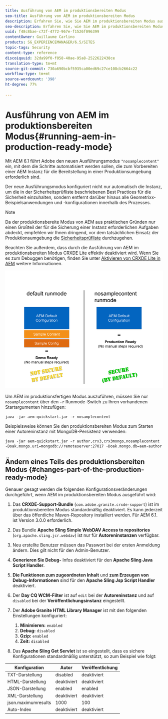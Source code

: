```yaml
---
title: Ausführung von AEM im produktionsbereiten Modus
seo-title: Ausführung von AEM im produktionsbereiten Modus
description: Erfahren Sie, wie Sie AEM im produktionsbereiten Modus ausführen.
seo-description: Erfahren Sie, wie Sie AEM im produktionsbereiten Modus ausführen.
uuid: f48c8bae-c72f-4772-967e-f1526f096399
contentOwner: Guillaume Carlino
products: SG_EXPERIENCEMANAGER/6.5/SITES
topic-tags: Security
content-type: reference
discoiquuid: 32da99f0-f058-40ae-95a8-2522622438ce
translation-type: tm+mt
source-git-commit: 730a690bcbf5935ca00ed69c27ce108cb2664c22
workflow-type: tm+mt
source-wordcount: '398'
ht-degree: 77%

---
```



# Ausführung von AEM im produktionsbereiten Modus{#running-aem-in-production-ready-mode}

Mit AEM 6.1 führt Adobe den neuen Ausführungsmodus `"nosamplecontent"` ein, mit dem die Schritte automatisiert werden sollen, die zum Vorbereiten einer AEM Instanz für die Bereitstellung in einer Produktionsumgebung erforderlich sind.

Der neue Ausführungsmodus konfiguriert nicht nur automatisch die Instanz, um die in der Sicherheitsprüfliste beschriebenen Best Practices für die Sicherheit einzuhalten, sondern entfernt darüber hinaus alle Geometrixx-Beispielsanwendungen und -konfigurationen innerhalb des Prozesses.

>[!NOTE]
>
>Da der produktionsbereite Modus von AEM aus praktischen Gründen nur einen Großteil der für die Sicherung einer Instanz erforderlichen Aufgaben abdeckt, empfehlen wir Ihnen dringend, vor dem tatsächlichen Einsatz der Produktionsumgebung die [Sicherheitsprüfliste](/help/sites-administering/security-checklist.md) durchzugehen.
>
>Beachten Sie außerdem, dass durch die Ausführung von AEM im produktionsbereiten Modus CRXDE Lite effektiv deaktiviert wird. Wenn Sie es zum Debuggen benötigen, finden Sie unter [Aktivieren von CRXDE Lite in AEM](/help/sites-administering/enabling-crxde-lite.md) weitere Informationen.

![chlimage_1-83](assets/chlimage_1-83a.png)

Um AEM im produktionsfertigen Modus auszuführen, müssen Sie nur `nosamplecontent` über den `-r` Runmode-Switch zu Ihren vorhandenen Startargumenten hinzufügen:

```shell
java -jar aem-quickstart.jar -r nosamplecontent
```

Beispielsweise können Sie den produktionsbereiten Modus zum Starten einer Autoreninstanz mit MongoDB-Persistenz verwenden:

```shell
java -jar aem-quickstart.jar -r author,crx3,crx3mongo,nosamplecontent -Doak.mongo.uri=mongodb://remoteserver:27017 -Doak.mongo.db=aem-author
```

## Ändern eines Teils des produktionsbereiten Modus {#changes-part-of-the-production-ready-mode}

Genauer gesagt werden die folgenden Konfigurationsveränderungen durchgeführt, wenn AEM im produktionsbereiten Modus ausgeführt wird:

1. Das **CRXDE-Support-Bundle** (`com.adobe.granite.crxde-support`) ist im produktionsbereiten Modus standardmäßig deaktiviert. Es kann jederzeit über das öffentliche Maven-Repository installiert werden. Für AEM 6.1. ist Version 3.0.0 erforderlich.

1. Das Bundle **Apache Sling Simple WebDAV Access to repositories** (`org.apache.sling.jcr.webdav`) ist nur für **Autoreninstanzen** verfügbar.

1. Neu erstellte Benutzer müssen das Passwort bei der ersten Anmeldung ändern. Dies gilt nicht für den Admin-Benutzer.
1. **Generieren Sie Debug-** Infos deaktiviert für den  **Apache Sling Java Script Handler**.

1. **Die Funktionen zum zugeordneten Inhalt** und **zum Erzeugen von Debug-Informationen** sind für den **Apache Sling Jsp Script Handler** deaktiviert.

1. Der **Day CQ WCM-Filter** ist auf `edit` bei der **Autoreninstanz** und auf `disabled` bei der **Veröffentlichungsinstanz** eingestellt.

1. Der **Adobe Granite HTML Library Manager** ist mit den folgenden Einstellungen konfiguriert:

   1. **Minimieren:** `enabled`
   1. **Debug:** `disabled`
   1. **Gzip:** `enabled`
   1. **Zeit:** `disabled`

1. Das **Apache Sling Get Servlet** ist so eingestellt, dass es sichere Konfigurationen standardmäßig unterstützt, so zum Beispiel wie folgt:

| **Konfiguration** | **Autor** | **Veröffentlichung** |
|---|---|---|
| TXT-Darstellung | disabled | deaktiviert |
| HTML-Darstellung | deaktiviert | deaktiviert |
| JSON-Darstellung | enabled | enabled |
| XML-Darstellung | deaktiviert | deaktiviert |
| json.maximumresults | 1000 | 100 |
| Auto-Index | deaktiviert | deaktiviert |

